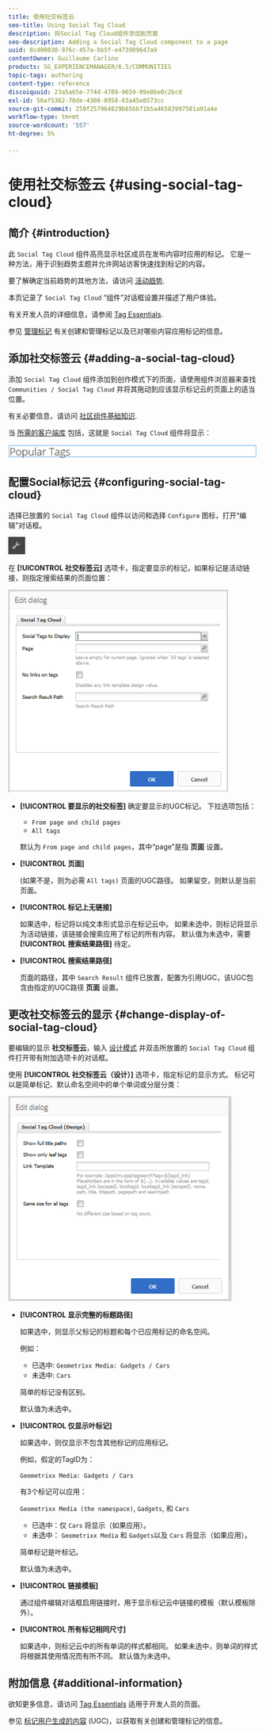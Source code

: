```yaml
---
title: 使用社交标签云
seo-title: Using Social Tag Cloud
description: 将Social Tag Cloud组件添加到页面
seo-description: Adding a Social Tag Cloud component to a page
uuid: 8c400030-976c-457a-bb5f-e473909647a9
contentOwner: Guillaume Carlino
products: SG_EXPERIENCEMANAGER/6.5/COMMUNITIES
topic-tags: authoring
content-type: reference
discoiquuid: 23a5a65e-774d-4789-9659-09e8be0c2bcd
exl-id: 56af5362-78de-4308-8958-63a45e8573cc
source-git-commit: 259f257964829b65bb71b5a46583997581a91a4e
workflow-type: tm+mt
source-wordcount: '557'
ht-degree: 5%

---
```


# 使用社交标签云 {#using-social-tag-cloud}

## 简介 {#introduction}

此 `Social Tag Cloud` 组件高亮显示社区成员在发布内容时应用的标记。 它是一种方法，用于识别趋势主题并允许网站访客快速找到标记的内容。

要了解确定当前趋势的其他方法，请访问 [活动趋势](trends.md).

本页记录了 `Social Tag Cloud` “组件”对话框设置并描述了用户体验。

有关开发人员的详细信息，请参阅 [Tag Essentials](tag.md).

参见 [管理标记](../../help/sites-administering/tags.md) 有关创建和管理标记以及已对哪些内容应用标记的信息。

## 添加社交标签云 {#adding-a-social-tag-cloud}

添加 `Social Tag Cloud` 组件添加到创作模式下的页面，请使用组件浏览器来查找 `Communities / Social Tag Cloud` 并将其拖动到应该显示标记云的页面上的适当位置。

有关必要信息，请访问 [社区组件基础知识](basics.md).

当 [所需的客户端库](tag.md#essentials-for-client-side) 包括，这就是 `Social Tag Cloud` 组件将显示：

![社交标签](assets/social-tag.png)

## 配置Social标记云 {#configuring-social-tag-cloud}

选择已放置的 `Social Tag Cloud` 组件以访问和选择 `Configure` 图标，打开“编辑”对话框。

![配置](assets/configure-new.png)

在 **[!UICONTROL 社交标签云]** 选项卡，指定要显示的标记，如果标记是活动链接，则指定搜索结果的页面位置：

![social-tag-cloud](assets/social-tag-cloud.png)

* **[!UICONTROL 要显示的社交标签]**
确定要显示的UGC标记。 下拉选项包括：

   * `From page and child pages`
   * `All tags`

  默认为 `From page and child pages`，其中“page”是指 **页面** 设置。

* **[!UICONTROL 页面]**

  (如果不是，则为必需 `All tags)` 页面的UGC路径。 如果留空，则默认是当前页面。

* **[!UICONTROL 标记上无链接]**

  如果选中，标记将以纯文本形式显示在标记云中。 如果未选中，则标记将显示为活动链接，该链接会搜索应用了标记的所有内容。 默认值为未选中，需要 **[!UICONTROL 搜索结果路径]** 待定。

* **[!UICONTROL 搜索结果路径]**

  页面的路径，其中 `Search Result` 组件已放置，配置为引用UGC，该UGC包含由指定的UGC路径 **页面** 设置。

## 更改社交标签云的显示 {#change-display-of-social-tag-cloud}

要编辑的显示 **社交标签云**，输入 [设计模式](../../help/sites-authoring/default-components-designmode.md) 并双击所放置的 `Social Tag Cloud` 组件打开带有附加选项卡的对话框。

使用 **[!UICONTROL 社交标签云（设计）]** 选项卡，指定标记的显示方式。 标记可以是简单标记、默认命名空间中的单个单词或分层分类：

![social-tag-cloud-design](assets/social-tag-cloud-design.png)

* **[!UICONTROL 显示完整的标题路径]**

  如果选中，则显示父标记的标题和每个已应用标记的命名空间。

  例如：

   * 已选中: `Geometrixx Media: Gadgets / Cars`
   * 未选中: `Cars`

  简单的标记没有区别。

  默认值为未选中。

* **[!UICONTROL 仅显示叶标记]**

  如果选中，则仅显示不包含其他标记的应用标记。

  例如，假定的TagID为：

  `Geometrixx Media: Gadgets / Cars`

  有3个标记可以应用：

  `Geometrixx Media (the namespace)`, `Gadgets`, 和 `Cars`

   * 已选中：仅 `Cars` 将显示（如果应用）。
   * 未选中： `Geometrixx Media` 和 `Gadgets`以及 `Cars` 将显示（如果应用）。

  简单标记是叶标记。

  默认值为未选中。

* **[!UICONTROL 链接模板]**

  通过组件编辑对话框启用链接时，用于显示标记云中链接的模板（默认模板除外）。

* **[!UICONTROL 所有标记相同尺寸]**

  如果选中，则标记云中的所有单词的样式都相同。 如果未选中，则单词的样式将根据其使用情况而有所不同。 默认值为未选中。

## 附加信息 {#additional-information}

欲知更多信息，请访问 [Tag Essentials](tag.md) 适用于开发人员的页面。

参见 [标记用户生成的内容](tag-ugc.md) (UGC)，以获取有关创建和管理标记的信息。
